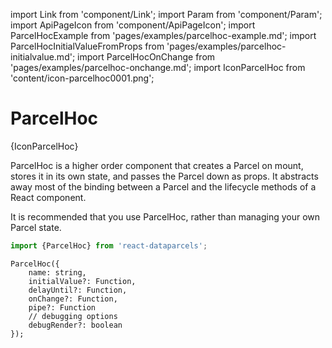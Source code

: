 import Link from 'component/Link';
import Param from 'component/Param';
import ApiPageIcon from 'component/ApiPageIcon';
import ParcelHocExample from 'pages/examples/parcelhoc-example.md';
import ParcelHocInitialValueFromProps from 'pages/examples/parcelhoc-initialvalue.md';
import ParcelHocOnChange from 'pages/examples/parcelhoc-onchange.md';
import IconParcelHoc from 'content/icon-parcelhoc0001.png';

# ParcelHoc

<ApiPageIcon>{IconParcelHoc}</ApiPageIcon>

ParcelHoc is a higher order component that creates a Parcel on mount, stores it in its own state, and passes the Parcel down as props. It abstracts away most of the binding between a Parcel and the lifecycle methods of a React component.

It is recommended that you <Link to="/examples/editing-objects">use ParcelHoc</Link>, rather than <Link to="/examples/managing-your-own-parcel-state">managing your own Parcel state</Link>.

```js
import {ParcelHoc} from 'react-dataparcels';
```

```flow
ParcelHoc({
    name: string,
    initialValue?: Function,
    delayUntil?: Function,
    onChange?: Function,
    pipe?: Function
    // debugging options
    debugRender?: boolean
});
```
